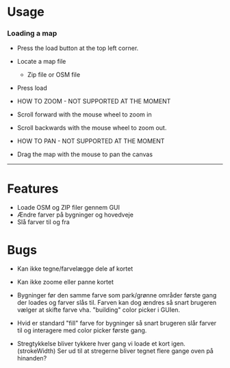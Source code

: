 # Usage
### Loading a map
 - Press the load button at the top left corner.
 - Locate a map file
   - Zip file or OSM file
 - Press load

- HOW TO ZOOM - NOT SUPPORTED AT THE MOMENT
 - Scroll forward with the mouse wheel to zoom in
 - Scroll backwards with the mouse wheel to zoom out.


- HOW TO PAN - NOT SUPPORTED AT THE MOMENT
 - Drag the map with the mouse to pan the canvas

------------------------------

# Features
-	Loade OSM og ZIP filer gennem GUI
-	Ændre farver på bygninger og hovedveje
-	Slå farver til og fra

# Bugs
-	Kan ikke tegne/farvelægge dele af kortet

-	Kan ikke zoome eller panne kortet

-	Bygninger før den samme farve som park/grønne områder første gang der loades og farver slås til.
		Farven kan dog ændres så snart brugeren vælger at skifte farve vha. "building" color picker i GUIen.

-	Hvid er standard "fill" farve for bygninger så snart brugeren slår farver til og interagere med color picker første gang.

-	Stregtykkelse bliver tykkere hver gang vi loade et kort  igen. (strokeWidth)
		Ser ud til at stregerne bliver tegnet flere gange oven på hinanden?

